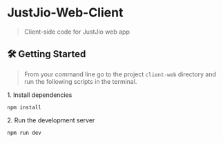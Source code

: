 # JustJio-Web-Client

> Client-side code for JustJio web app

<!-- ![landing](./assets/gifs/JustJio-Client.gif) -->

## 🛠 Getting Started

> From your command line go to the project `client-web` directory and run the following scripts in the terminal.

1\. Install dependencies

```terminal
npm install
```

2\. Run the development server

```terminal
npm run dev
```
